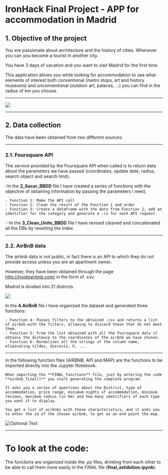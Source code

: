 # IronHack Final Project - APP for accommodation in Madrid

## 1. Objective of the project

You are passionate about architecture and the history of cities. Whenever you can you become a tourist in another city. 

You have 3 days of vacation and you want to visit Madrid for the first time.

This application allows you while looking for accommodation to see what elements of interest both conventional (metro stops, art and history museums) and unconventional (outdoor art, palaces, ...) you can find in the radius of km you choose.

---------------------------------

![](https://www.soy-de.com/images/thumbs/%c2%bfCu%c3%a1ndo-reabrir%c3%a1-la-estaci%c3%b3n-de-Metro-de-Gran-V%c3%ada-0040047.jpeg)

---------------------------------

## 2. Data collection

The data have been obtained from two different sources:

------



### 2.1. Foursquare API

The service provided by the Foursquare API when called is to return data about the parameters we have passed (coordinates, update date, radius, search object and search limit).

-In the **2_Sacar_BBDD** file I have created a series of functions with the objective of obtaining information by passing the parameters I need,

    - Function 1: Make the API call
    - Function 2: Clean the result of the Function 1 and order
    - Function 3: Create a dataFrame with the data from Function 2, add an identifier for the category and generate a .cs for each API request.

--In the **3_Clean_Unite_BBDD** file I have revised cleaned and concatenated all the DBs by resetting the index.





----

### 2.2. AirBnB data

The airbnb data is not public, in fact there is an API to which they do not provide access unless you are an apartment owner.

However, they have been obtained through the page http://insideairbnb.com/ in the form of .csv.

Madrid is divided into 21 districts.

![](https://i.pinimg.com/564x/01/49/e3/0149e31c7d2d025e8d486d1a4eec17b7.jpg)


In the **4.AirBnB** file I have organized the dataset and generated three functions:

    - Function 4: Passes filters to the obtained .csv and returns a list of airbnb with the filters, allowing to discard those that do not meet them.
    - Function 5: From the list obtained with all the Foursquare data it obtains the distance to the coordinates of the airbnb we have chosen.
    - Function 6: Normalizes all the strings of the column name, eliminating tildes, dieresis, ñ, ...

----

In the following function files (AIRBNB, API and MAP) are the functions to be imported directly into the Jupyter Notebook.

    When importing the **FINAL_functions** file, just by entering the code **airbnb_final()** you start generating the complete program.

    It asks you a series of questions about the District, type of accommodation, price range, minimum nights of accommodation, minimum reviews, maximum radius (in km) and how many identifiers of each type you want it to display.

    You get a list of airbnbs with those characteristics, and it asks you to enter the id of the chosen airbnb, to get as an end point the map.

![Optional Text](../-final-proyect-/images/foto_fin.png)
 
----

# To look at the code:

The functions are organized inside the .py files, drinking from each other to be able to call them more easily in the FINAL file (**final_exhibition.ipynb**).
